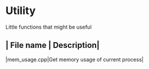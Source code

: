 # Utility
Little functions that might be useful

| File name | Description|
---------
|mem_usage.cpp|Get memory usage of current process|
